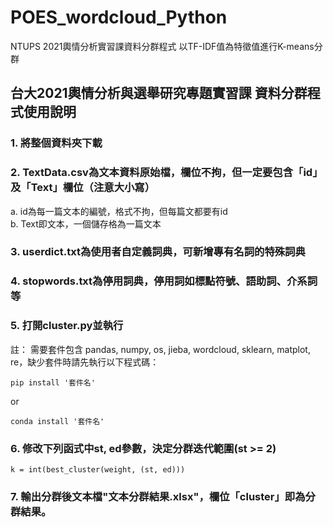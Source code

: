 # POES_wordcloud_Python
NTUPS 2021輿情分析實習課資料分群程式
以TF-IDF值為特徵值進行K-means分群

## 台大2021輿情分析與選舉研究專題實習課 資料分群程式使用說明
### 1. 將整個資料夾下載
### 2. TextData.csv為文本資料原始檔，欄位不拘，但一定要包含「id」及「Text」欄位（注意大小寫）
a. id為每一篇文本的編號，格式不拘，但每篇文都要有id   
b. Text即文本，一個儲存格為一篇文本

### 3. userdict.txt為使用者自定義詞典，可新增專有名詞的特殊詞典
### 4. stopwords.txt為停用詞典，停用詞如標點符號、語助詞、介系詞等
### 5. 打開cluster.py並執行
註： 需要套件包含 pandas, numpy, os, jieba, wordcloud, sklearn, matplot, re，缺少套件時請先執行以下程式碼：   
```
pip install '套件名'
```
or   
```
conda install '套件名'
```

### 6. 修改下列函式中st, ed參數，決定分群迭代範圍(st >= 2)
```
k = int(best_cluster(weight, (st, ed)))
```
### 7. 輸出分群後文本檔"文本分群結果.xlsx"，欄位「cluster」即為分群結果。